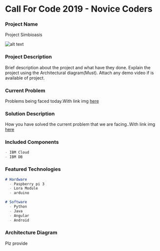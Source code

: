 # Call For Code 2019 - Novice Coders

### Project Name

Project Simbioasis

![alt text](https://novice-coders.github.io/CFC2019/img/logo.png)

### Project Description

Brief description about the project and what have they done. Explain the project using the Architectural diagram(Must). Attach any demo video if is available of project.

### Current Problem

Problems being faced today.With link img [here](https://github.com/novice-coders/CFC2019/edit/master/README.md)

### Solution Description

How you have solved the current problem that we are facing..With link img [here](https://github.com/novice-coders/CFC2019/edit/master/README.md)

### Included Components

```markdown
- IBM Cloud
- IBM DB
```

### Featured Technologies

```markdown
# Hardware 
  - Paspberry pi 3
  - Lora Module
  - arduino
  
# Software
  - Python
  - Java
  - Angular
  - Android
```

### Architecture Diagram

Plz provide
